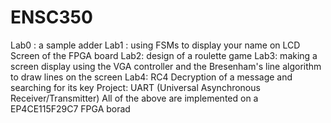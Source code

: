 # ENSC350

Lab0 : a sample adder 
Lab1 : using FSMs to display your name on LCD Screen of the FPGA board
Lab2: design of a roulette game 
Lab3: making a screen display using the VGA controller and the Bresenham's line algorithm to draw lines on the screen 
Lab4: RC4 Decryption of a message and searching for its key 
Project: UART (Universal Asynchronous Receiver/Transmitter) 
All of the above are implemented on a EP4CE115F29C7 FPGA borad 
